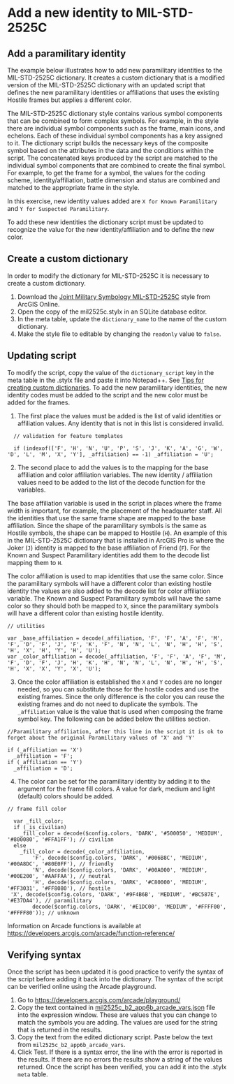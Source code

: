 # Add a new identity to MIL-STD-2525C

## Add a paramilitary identity
The example below illustrates how to add new paramilitary identities to the MIL-STD-2525C dictionary. It creates a custom dictionary that is a modified version of the MIL-STD-2525C dictionary with an updated script that defines the new paramilitary identities or affiliations that uses the existing Hostile frames but applies a different color.  

The MIL-STD-2525C dictionary style contains various symbol components that can be combined to form complex symbols. For example, in the style there are individual symbol components such as the frame, main icons, and echelons. Each of these individual symbol components has a key assigned to it. The dictionary script builds the necessary keys of the composite symbol based on the attributes in the data and the conditions within the script. The concatenated keys produced by the script are matched to the individual symbol components that are combined to create the final symbol. For example, to get the frame for a symbol, the values for the coding scheme, identity/affiliation, battle dimension and status are combined and matched to the appropriate frame in the style.  

In this exercise, new identity values added are `X for Known Paramilitary` and `Y for Suspected Paramilitary`.

To add these new identities the dictionary script must be updated to recognize the value for the new identity/affiliation and to define the new color.

## Create a custom dictionary
In order to modify the dictionary for MIL-STD-2525C it is necessary to create a custom dictionary.
1. Download the [Joint Military Symbology MIL-STD-2525C](https://www.arcgis.com/home/item.html?id=96fd0d8bb7214755a45818e57ce74988) style from ArcGIS Online.
2. Open the copy of the mil2525c.stylx in an SQLite database editor.
3. In the meta table, update the `dictionary_name` to the name of the custom dictionary.
4. Make the style file to editable by changing the `readonly` value to `false`.

## Updating script
To modify the script, copy the value of the `dictionary_script` key in the meta table in the .stylx file and paste it into Notepad++. See [Tips for creating custom dictionaries](tips-for-creating-custom-dictionaries.md). To add the new paramilitary identities, the new identity codes must be added to the script and the new color must be added for the frames.  

1. The first place the values must be added is the list of valid identities or affiliation values.  Any identity that is not in this list is considered invalid.  

```
  // validation for feature templates

  if (indexof(['F', 'H', 'N', 'U', 'P', 'S', 'J', 'K', 'A', 'G', 'W', 'D', 'L', 'M', 'X', 'Y'], _affiliation) == -1) _affiliation = 'U';

  ```

2. The second place to add the values is to the mapping for the base affiliation and color affiliation variables.  The new identity / affiliation values need to be added to the list of the decode function for the variables.  

The base affiliation variable is used in the script in places where the frame width is important, for example, the placement of the headquarter staff. All the identities that use the same frame shape are mapped to the base affiliation. Since the shape of the paramilitary symbols is the same as Hostile symbols, the shape can be mapped to Hostile (`H`). An example of this in the MIL-STD-2525C dictionary that is installed in ArcGIS Pro is where the Joker (`J`) identity is mapped to the base affiliation of Friend (`F`). For the Known and Suspect Paramilitary identities add them to the decode list mapping them to `H`.

The color affiliation is used to map identities that use the same color.  Since the paramilitary symbols will have a different color than existing hostile identity the values are also added to the decode list for color affiliation variable. The Known and Suspect Paramilitary symbols will have the same color so they should both be mapped to `X`, since the paramilitary symbols will have a different color than existing hostile identity.

```
// utilities

var _base_affiliation = decode(_affiliation, 'F', 'F', 'A', 'F', 'M', 'F', 'D', 'F', 'J', 'F', 'K', 'F', 'N', 'N', 'L', 'N', 'H', 'H', 'S', 'H', 'X', 'H', 'Y', 'H', 'U');
var _color_affiliation = decode(_affiliation, 'F', 'F', 'A', 'F', 'M', 'F', 'D', 'F', 'J', 'H', 'K', 'H', 'N', 'N', 'L', 'N', 'H', 'H', 'S', 'H', 'X', 'X', 'Y', 'X', 'U');

```

3. Once the color affiliation is established the `X` and `Y` codes are no longer needed, so you can substitute those for the hostile codes and use the existing frames. Since the only difference is the color you can reuse the existing frames and do not need to duplicate the symbols. The `_affiliation` value is the value that is used when composing the frame symbol key. The following can be added below the utilities section.

```
//Paramilitary affiliation, after this line in the script it is ok to forget about the original Paramilitary values of 'X' and 'Y'

if (_affiliation == 'X')
  _affiliation = 'F';
if (_affiliation == 'Y')
  _affiliation = 'D';

  ```

4. The color can be set for the paramilitary identity by adding it to the argument for the frame fill colors.  A value for dark, medium and light (default) colors should be added.

```
// frame fill color

  var _fill_color;
  if (_is_civilian)
    _fill_color = decode($config.colors, 'DARK', '#500050', 'MEDIUM', '#800080', '#FFA1FF'); // civilian
  else
    _fill_color = decode(_color_affiliation,
        'F', decode($config.colors, 'DARK', '#006B8C', 'MEDIUM', '#00A8DC', '#80E0FF'), // friendly
        'N', decode($config.colors, 'DARK', '#00A000', 'MEDIUM', '#00E200', '#AAFFAA'), // neutral
        'H', decode($config.colors, 'DARK', '#C80000', 'MEDIUM', '#FF3031', '#FF8080'), // hostile
 'X', decode($config.colors, 'DARK', '#9F4B6B', 'MEDIUM', '#BC587E', '#E37DA4'), // paramilitary
        decode($config.colors, 'DARK', '#E1DC00', 'MEDIUM', '#FFFF00', '#FFFF80')); // unknown

```

Information on Arcade functions is available at https://developers.arcgis.com/arcade/function-reference/

## Verifying syntax
Once the script has been updated it is good practice to verify the syntax of the script before adding it back into the dictionary.  The syntax of the script can be verified online using the Arcade playground.
1. Go to https://developers.arcgis.com/arcade/playground/
2. Copy the text contained in [mil2525c_b2_app6b_arcade_vars.json](../variable_declarations/mil2525c_b2_app6b_arcade_vars.json) file into the expression window. These are values that you can change to match the symbols you are adding. The values are used for the string that is returned in the results.
3. Copy the text from the edited dictionary script. Paste below the text from `mil2525c_b2_app6b_arcade_vars`.
4. Click Test. If there is a syntax error, the line with the error is reported in the results. If there are no errors the results show a string of the values returned.
Once the script has been verified, you can add it into the .stylx `meta` table.
